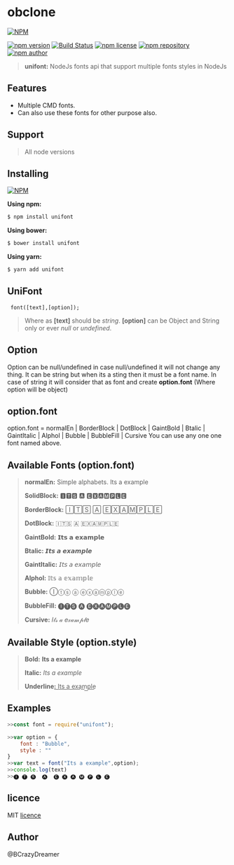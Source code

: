 
# obclone
[![NPM](https://nodei.co/npm/unifont.png)](https://www.npmjs.org/package/unifont)

[![npm version](https://img.shields.io/npm/v/unifont.svg?style=flat-square)](https://www.npmjs.org/package/unifont)
[![Build Status](https://travis-ci.org/nepsho/unifont.svg?branch=master)](https://travis-ci.org/nepsho/unifont)
[![npm license](https://img.shields.io/static/v1.svg?label=License&message=MIT&color=informational)](https://github.com/nepsho/unifont/blob/master/LICENSE)
[![npm repository](https://img.shields.io/static/v1.svg?label=Repository&message=GitHub&color=yellow)](https://github.com/nepsho/unifont)
[![npm author](https://img.shields.io/static/v1.svg?label=Author&message=bcrazydreamer&color=success)](https://www.npmjs.com/~bcrazydreamer)

>**unifont:** NodeJs fonts api that support multiple fonts styles in NodeJs
## Features
- Multiple CMD fonts.
- Can also use these fonts for other purpose also.

## Support
>All node versions

## Installing
[![NPM](https://nodei.co/npm/unifont.png?mini=true)](https://www.npmjs.org/package/unifont)

**Using npm:**
```bash
$ npm install unifont
```

**Using bower:**

```bash
$ bower install unifont
```

**Using yarn:**

```bash
$ yarn add unifont
```

## UniFont
```
 font([text],[option]);
```
> Where as
>  **[text]** should be *string*.
> **[option]** can be Object and String only or ever *null* or *undefined*.

## Option
Option can be null/undefined in case null/undefined it will not change any thing. It can be string but when its a sting then it must be a font name.
In case of string it will consider that as font and create **option.font** (Where option will be object)

## option.font
option.font = normalEn | BorderBlock | DotBlock | GaintBold | Btalic | GaintItalic | Alphol | Bubble | BubbleFill | Cursive
You can use any one one font named above.

## Available Fonts (option.font)
> **normalEn:** Simple alphabets.
> Its a example
>
> **SolidBlock:**
>🅸🆃🆂  🅰  🅴🆇🅰🅼🅿🅻🅴
>  
> **BorderBlock:**
>🄸🅃🅂	🄰  🄴🅇🄰🄼🄿🄻🄴
>
> **DotBlock:**
>🇮🇹🇸​  🇦  ​🇪🇽​🇦🇲🇵​🇱🇪
>
> **GaintBold:**
>𝗜𝘁𝘀  𝗮  𝗲𝘅𝗮𝗺𝗽𝗹𝗲
>
> **Btalic:**
>𝙄𝙩𝙨 𝙖 𝙚𝙭𝙖𝙢𝙥𝙡𝙚
>
> **GaintItalic:**
>𝘐𝘵𝘴 𝘢 𝘦𝘹𝘢𝘮𝘱𝘭𝘦
>
>**Alphol:**
>𝕀𝕥𝕤 𝕒 𝕖𝕩𝕒𝕞𝕡𝕝𝕖
>
>**Bubble:**
>Ⓘⓣⓢ ⓐ ⓔⓧⓐⓜⓟⓛⓔ
>
> **BubbleFill:**
>🅘🅣🅢  🅐  🅔🅧🅐🅜🅟🅛🅔
>
> **Cursive:**
> 𝐼𝓉𝓈 𝒶 𝑒𝓍𝒶𝓂𝓅𝓁𝑒

## Available Style (option.style)
>**Bold:**
>**Its a example**
>
>**Italic:**
>*Its a example*
>
>**Underline:**
> ͟I͟t͟s͟ ͟a͟ ͟e͟x͟a͟m͟p͟l͟e͟


## Examples

```js
>>const font = require("unifont");
```
```js
>>var option = {
	font : "Bubble",
	style : ""
}
>>var text = font("Its a example",option);
>>console.log(text)
>>🅘 🅣 🅢  🅐  🅔 🅧 🅐 🅜 🅟 🅛 🅔
```
## licence
MIT [licence](https://opensource.org/licenses/MIT)

## Author
@BCrazyDreamer
